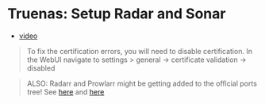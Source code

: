 # Truenas: Setup Radar and Sonar
- [video](https://youtu.be/DQIGUmWxBX8?t=165)
> To fix the certification errors, you will need to disable certification. In the WebUI navigate to settings > general -> certificate validation -> disabled

> ALSO: Radarr and Prowlarr might be getting added to the official ports tree! 
See [here](https://bugs.freebsd.org/bugzilla/show_bug.cgi?id=259194) and [here](https://bugs.freebsd.org/bugzilla/show_bug.cgi?id=259196)
